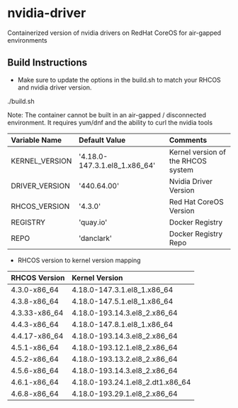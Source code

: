 # nvidia-driver
Containerized version of nvidia drivers on RedHat CoreOS for air-gapped environments

## Build Instructions

- Make sure to update the options in the build.sh to match your RHCOS and nvidia driver version.

./build.sh

Note: The container cannot be built in an air-gapped / disconnected environment. It requires yum/dnf and the ability to curl the nvidia tools

| Variable Name  | Default Value                 | Comments                           |
| :---           | :---                          | :---                               |
| KERNEL_VERSION | '4.18.0-147.3.1.el8_1.x86_64' | Kernel version of the RHCOS system |
| DRIVER_VERSION | '440.64.00'                   | Nvidia Driver Version              |
| RHCOS_VERSION  | '4.3.0'                       | Red Hat CoreOS Version             |
| REGISTRY       | 'quay.io'                     | Docker Registry                    |
| REPO           | 'danclark'                    | Docker Registry Repo               |


- RHCOS version to kernel version mapping

| RHCOS Version  | Kernel Version                   |
| :---           | :---                             |
| 4.3.0-x86_64   | 4.18.0-147.3.1.el8_1.x86_64      |
| 4.3.8-x86_64   | 4.18.0-147.5.1.el8_1.x86_64      |
| 4.3.33-x86_64  | 4.18.0-193.14.3.el8_2.x86_64     |
| 4.4.3-x86_64   | 4.18.0-147.8.1.el8_1.x86_64      |
| 4.4.17-x86_64  | 4.18.0-193.14.3.el8_2.x86_64     |
| 4.5.1-x86_64   | 4.18.0-193.12.1.el8_2.x86_64     |
| 4.5.2-x86_64   | 4.18.0-193.13.2.el8_2.x86_64     |
| 4.5.6-x86_64   | 4.18.0-193.14.3.el8_2.x86_64     |
| 4.6.1-x86_64   | 4.18.0-193.24.1.el8_2.dt1.x86_64 |
| 4.6.8-x86_64   | 4.18.0-193.29.1.el8_2.x86_64     |
